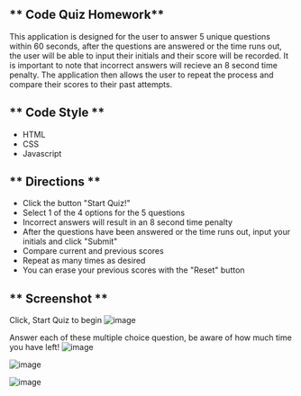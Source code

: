 ** Code Quiz Homework**
----------------------------------------
This application is designed for the user to answer 5 unique questions within 60 seconds,
after the questions are answered or the time runs out, the user will be able to input their initials 
and their score will be recorded. It is important to note that incorrect answers will recieve an 8
 second time penalty. The application then allows the user to repeat the process and compare 
 their scores to their past attempts.

** Code Style **
---------------------------------------
- HTML
- CSS
- Javascript

** Directions **
---------------------------------------
- Click the button "Start Quiz!"
- Select 1 of the 4 options for the 5 questions
- Incorrect answers will result in an 8 second time penalty
- After the questions have been answered or the time runs out, input your initials and click "Submit"
- Compare current and previous scores
- Repeat as many times as desired
- You can erase your previous scores with the "Reset" button

** Screenshot **
---------------------------------------
Click, Start Quiz to begin
![image](https://github.com/kylegibson0827/Code-Quiz/blob/main/code%20quiz.png)

Answer each of these multiple choice question, be aware of how much time you have left!
![image](https://github.com/kylegibson0827/Code-Quiz/blob/main/codequiz2.png)

![image](https://github.com/kylegibson0827/Code-Quiz/blob/main/codequiz3.png)

![image](https://github.com/kylegibson0827/Code-Quiz/blob/main/codequiz4.png)
